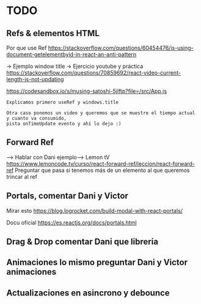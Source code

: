 # TODO

## Refs & elementos HTML

Por que use Ref
https://stackoverflow.com/questions/60454476/is-using-document-getelementbyid-in-react-an-anti-pattern

-> Ejemplo window title
-> Ejercicio youtube y práctica
https://stackoverflow.com/questions/70859692/react-video-current-length-is-not-updating

https://codesandbox.io/s/musing-satoshi-5jlftp?file=/src/App.js

    Explicamos primero useRef y windows.title

    Otra caso ponemos un video y queremos que se muestre el tiempo actual y cuanto va consumido,
    pista onTimeUpdate evento y ahí lo dejo :)

## Forward Ref

--> Hablar con Dani ejemplo--> Lemon tV
https://www.lemoncode.tv/curso/react-forward-ref/leccion/react-forward-ref
Preguntar que pasa si tenemos más de un elemento al que queremos trincar al ref

## Portals, comentar Dani y Victor

Mirar esto
https://blog.logrocket.com/build-modal-with-react-portals/

Docu oficial
https://es.reactjs.org/docs/portals.html

## Drag & Drop comentar Dani que libreria

## Animaciones lo mismo preguntar Dani y Victor animaciones

## Actualizaciones en asincrono y debounce
